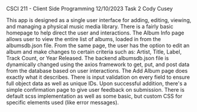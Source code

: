 CSCI 211 - Client Side Programming
12/10/2023
Task 2
Cody Cusey

This app is designed as a single user interface for adding, editing, viewing, and managing a physical music media library.
There is a fairly basic homepage to help direct the user and interactions.
The Album Info page allows user to view the entire list of albums, loaded in from the albumsdb.json file.
From the same page, the user has the option to edit an album and make changes to certain criteria such as: Artist, Title, Label, Track Count, or Year Released.
The backend albumsdb.json file is dynamically changed using the axios framework to get, put, and post data from the database based on user interactions.
The Add Album page does exactly what it describes. There is input validation on every field to ensure full object data as well as unique IDs.
Upon successful addition, there's a simple confirmation page to give user feedback on submission.
There is default scss implementation as well as some basic, but custom CSS for specific elements used (like error messages).
